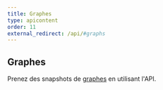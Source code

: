 ```yaml
---
title: Graphes
type: apicontent
order: 11
external_redirect: /api/#graphs
---
```

## Graphes
Prenez des snapshots de [graphes](/graphing/) en utilisant l'API.

